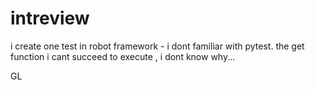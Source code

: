 # intreview

i create one test in robot framework - i dont familiar with pytest.
the get function i cant succeed to execute , i dont know why...

GL



